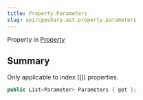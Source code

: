 ```yaml
---
title: Property.Parameters
slug: api/cppsharp.ast.property.parameters
---
```

Property in [Property](/api/cppsharp/ast/property)

## Summary


Only applicable to index ([]) properties.


```csharp
public List<Parameter> Parameters { get };
```

